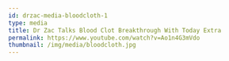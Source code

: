 ```yaml
---
id: drzac-media-bloodcloth-1
type: media
title: Dr Zac Talks Blood Clot Breakthrough With Today Extra
permalink: https://www.youtube.com/watch?v=Ao1n4G3mVdo
thumbnail: /img/media/bloodcloth.jpg
---
```

